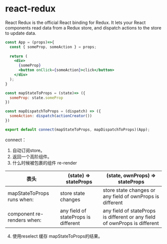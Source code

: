 # react-redux
React Redux is the official React binding for Redux. 
It lets your React components read data from a Redux store, and dispatch actions to the store to update data.

```jsx
const App = (props)=>{
  const { someProp, someAction } = props;
  
  return (
    <div>
      {someProp}
      <button onClick={someAction}>click</button>
    </div>
  );
}

const mapStateToProps = (state)=> ({
  someProp: state.someProp
})

const mapDispatchToProps = (dispatch) => ({
  someAction: dispatch(actionCreator())
})

export default connect(mapStateToProps, mapDispatchToProps)(App);
```

connect： 
1. 自动订阅store。
2. 返回一个高阶组件。
3. 什么时候被包裹的组件 re-render

|  表头   | (state) => stateProps  | (state, ownProps) => stateProps |
|  ----  | ----  |----  |
| mapStateToProps runs when:  | store state changes | store state changes or any field of ownProps is different  |
| component re-renders when:  | any field of stateProps is different | any field of stateProps is different or any field of ownProps is different |

4. 使用reselect 缓存 mapStateToProps的结果。